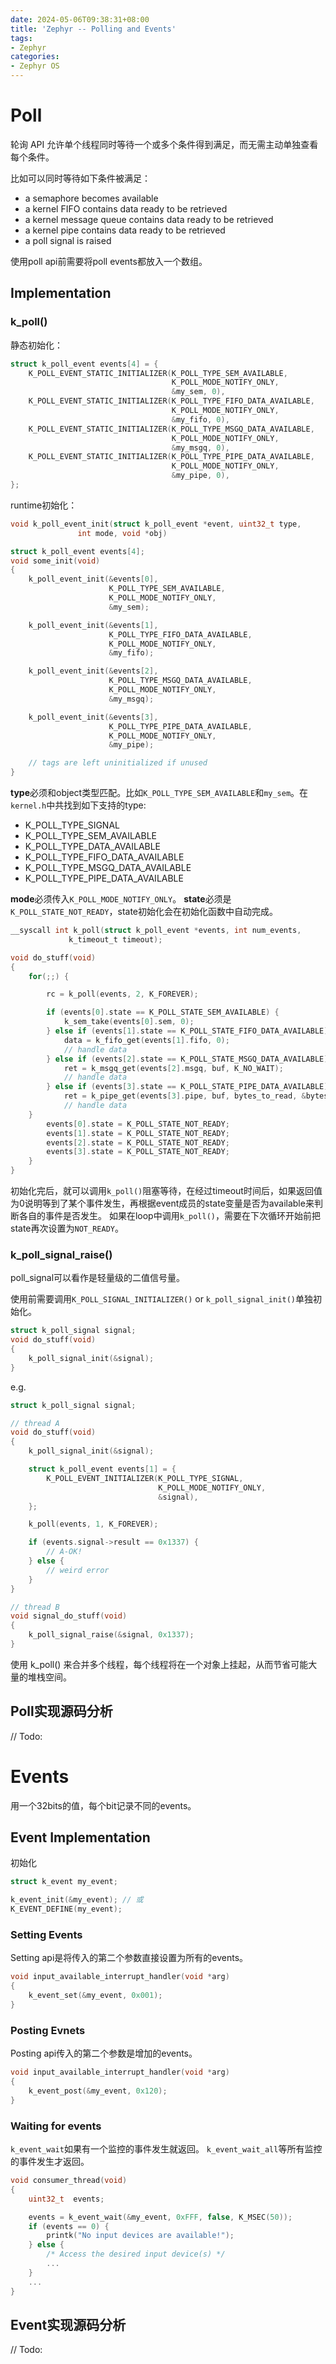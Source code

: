 ```yaml
---
date: 2024-05-06T09:38:31+08:00
title: 'Zephyr -- Polling and Events'
tags:
- Zephyr
categories:
- Zephyr OS
---
```


# Poll

轮询 API 允许单个线程同时等待一个或多个条件得到满足，而无需主动单独查看每个条件。

比如可以同时等待如下条件被满足：

- a semaphore becomes available
- a kernel FIFO contains data ready to be retrieved
- a kernel message queue contains data ready to be retrieved
- a kernel pipe contains data ready to be retrieved
- a poll signal is raised

使用poll api前需要将poll events都放入一个数组。

## Implementation

### k_poll()

静态初始化：

```c
struct k_poll_event events[4] = {
    K_POLL_EVENT_STATIC_INITIALIZER(K_POLL_TYPE_SEM_AVAILABLE,
                                    K_POLL_MODE_NOTIFY_ONLY,
                                    &my_sem, 0),
    K_POLL_EVENT_STATIC_INITIALIZER(K_POLL_TYPE_FIFO_DATA_AVAILABLE,
                                    K_POLL_MODE_NOTIFY_ONLY,
                                    &my_fifo, 0),
    K_POLL_EVENT_STATIC_INITIALIZER(K_POLL_TYPE_MSGQ_DATA_AVAILABLE,
                                    K_POLL_MODE_NOTIFY_ONLY,
                                    &my_msgq, 0),
    K_POLL_EVENT_STATIC_INITIALIZER(K_POLL_TYPE_PIPE_DATA_AVAILABLE,
                                    K_POLL_MODE_NOTIFY_ONLY,
                                    &my_pipe, 0),
};
```

runtime初始化：

```c
void k_poll_event_init(struct k_poll_event *event, uint32_t type,
		       int mode, void *obj)

struct k_poll_event events[4];
void some_init(void)
{
    k_poll_event_init(&events[0],
                      K_POLL_TYPE_SEM_AVAILABLE,
                      K_POLL_MODE_NOTIFY_ONLY,
                      &my_sem);

    k_poll_event_init(&events[1],
                      K_POLL_TYPE_FIFO_DATA_AVAILABLE,
                      K_POLL_MODE_NOTIFY_ONLY,
                      &my_fifo);

    k_poll_event_init(&events[2],
                      K_POLL_TYPE_MSGQ_DATA_AVAILABLE,
                      K_POLL_MODE_NOTIFY_ONLY,
                      &my_msgq);

    k_poll_event_init(&events[3],
                      K_POLL_TYPE_PIPE_DATA_AVAILABLE,
                      K_POLL_MODE_NOTIFY_ONLY,
                      &my_pipe);

    // tags are left uninitialized if unused
}
```

**type**必须和object类型匹配。比如`K_POLL_TYPE_SEM_AVAILABLE`和`my_sem`。在`kernel.h`中共找到如下支持的type:

- K_POLL_TYPE_SIGNAL
- K_POLL_TYPE_SEM_AVAILABLE
- K_POLL_TYPE_DATA_AVAILABLE
- K_POLL_TYPE_FIFO_DATA_AVAILABLE
- K_POLL_TYPE_MSGQ_DATA_AVAILABLE
- K_POLL_TYPE_PIPE_DATA_AVAILABLE

**mode**必须传入`K_POLL_MODE_NOTIFY_ONLY`。
**state**必须是`K_POLL_STATE_NOT_READY`，state初始化会在初始化函数中自动完成。

```c
__syscall int k_poll(struct k_poll_event *events, int num_events,
		     k_timeout_t timeout);

void do_stuff(void)
{
    for(;;) {

        rc = k_poll(events, 2, K_FOREVER);

        if (events[0].state == K_POLL_STATE_SEM_AVAILABLE) {
            k_sem_take(events[0].sem, 0);
        } else if (events[1].state == K_POLL_STATE_FIFO_DATA_AVAILABLE) {
            data = k_fifo_get(events[1].fifo, 0);
            // handle data
        } else if (events[2].state == K_POLL_STATE_MSGQ_DATA_AVAILABLE) {
            ret = k_msgq_get(events[2].msgq, buf, K_NO_WAIT);
            // handle data
        } else if (events[3].state == K_POLL_STATE_PIPE_DATA_AVAILABLE) {
            ret = k_pipe_get(events[3].pipe, buf, bytes_to_read, &bytes_read, min_xfer, K_NO_WAIT);
            // handle data
	}
        events[0].state = K_POLL_STATE_NOT_READY;
        events[1].state = K_POLL_STATE_NOT_READY;
        events[2].state = K_POLL_STATE_NOT_READY;
        events[3].state = K_POLL_STATE_NOT_READY;
    }
}
```

初始化完后，就可以调用`k_poll()`阻塞等待，在经过timeout时间后，如果返回值为0说明等到了某个事件发生，再根据event成员的state变量是否为available来判断各自的事件是否发生。
如果在loop中调用`k_poll()`，需要在下次循环开始前把state再次设置为`NOT_READY`。

### k_poll_signal_raise()

poll_signal可以看作是轻量级的二值信号量。

使用前需要调用`K_POLL_SIGNAL_INITIALIZER()` or `k_poll_signal_init()`单独初始化。

```c
struct k_poll_signal signal;
void do_stuff(void)
{
    k_poll_signal_init(&signal);
}
```

e.g.

```c
struct k_poll_signal signal;

// thread A
void do_stuff(void)
{
    k_poll_signal_init(&signal);

    struct k_poll_event events[1] = {
        K_POLL_EVENT_INITIALIZER(K_POLL_TYPE_SIGNAL,
                                 K_POLL_MODE_NOTIFY_ONLY,
                                 &signal),
    };

    k_poll(events, 1, K_FOREVER);

    if (events.signal->result == 0x1337) {
        // A-OK!
    } else {
        // weird error
    }
}

// thread B
void signal_do_stuff(void)
{
    k_poll_signal_raise(&signal, 0x1337);
}
```

使用 k_poll() 来合并多个线程，每个线程将在一个对象上挂起，从而节省可能大量的堆栈空间。

## Poll实现源码分析

// Todo:

# Events

用一个32bits的值，每个bit记录不同的events。

## Event Implementation

初始化

```c
struct k_event my_event;

k_event_init(&my_event); // 或
K_EVENT_DEFINE(my_event);
```

### Setting Events

Setting api是将传入的第二个参数直接设置为所有的events。

```c
void input_available_interrupt_handler(void *arg)
{
    k_event_set(&my_event, 0x001);
}
```

### Posting Evnets

Posting api传入的第二个参数是增加的events。

```c
void input_available_interrupt_handler(void *arg)
{
    k_event_post(&my_event, 0x120);
}
```

### Waiting for events

`k_event_wait`如果有一个监控的事件发生就返回。
`k_event_wait_all`等所有监控的事件发生才返回。

```c
void consumer_thread(void)
{
    uint32_t  events;

    events = k_event_wait(&my_event, 0xFFF, false, K_MSEC(50));
    if (events == 0) {
        printk("No input devices are available!");
    } else {
        /* Access the desired input device(s) */
        ...
    }
    ...
}
```

## Event实现源码分析

// Todo:

